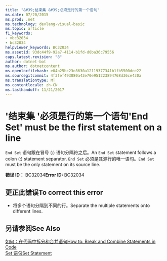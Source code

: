 ```yaml
---
title: "&#39;结束集 &#39;必须是行的第一个语句"
ms.date: 07/20/2015
ms.prod: .net
ms.technology: devlang-visual-basic
ms.topic: article
f1_keywords:
- vbc32034
- bc32034
helpviewer_keywords: BC32034
ms.assetid: 93dc44f9-92a7-4114-b1fd-d0ba36c79556
caps.latest.revision: "8"
author: dotnet-bot
ms.author: dotnetcontent
ms.openlocfilehash: e04b25bc23e8630a12119377341b1fb5500dee22
ms.sourcegitcommit: 4f3fef493080a43e70e951223894768d36ce430a
ms.translationtype: MT
ms.contentlocale: zh-CN
ms.lasthandoff: 11/21/2017
---
```

# <a name="39end-set39-must-be-the-first-statement-on-a-line"></a><span data-ttu-id="3d8c9-102">&#39;结束集 &#39;必须是行的第一个语句</span><span class="sxs-lookup"><span data-stu-id="3d8c9-102">&#39;End Set&#39; must be the first statement on a line</span></span>
<span data-ttu-id="3d8c9-103">`End Set` 语句跟在冒号 (:) 语句分隔符之后。</span><span class="sxs-lookup"><span data-stu-id="3d8c9-103">An `End Set` statement follows a colon (:) statement separator.</span></span> <span data-ttu-id="3d8c9-104">`End Set` 必须是其源行的唯一语句。</span><span class="sxs-lookup"><span data-stu-id="3d8c9-104">`End Set` must be the only statement on its source line.</span></span>  
  
 <span data-ttu-id="3d8c9-105">**错误 ID：** BC32034</span><span class="sxs-lookup"><span data-stu-id="3d8c9-105">**Error ID:** BC32034</span></span>  
  
## <a name="to-correct-this-error"></a><span data-ttu-id="3d8c9-106">更正此错误</span><span class="sxs-lookup"><span data-stu-id="3d8c9-106">To correct this error</span></span>  
  
-   <span data-ttu-id="3d8c9-107">将多个语句分隔到不同的行。</span><span class="sxs-lookup"><span data-stu-id="3d8c9-107">Separate the multiple statements onto different lines.</span></span>  
  
## <a name="see-also"></a><span data-ttu-id="3d8c9-108">另请参阅</span><span class="sxs-lookup"><span data-stu-id="3d8c9-108">See Also</span></span>  
 [<span data-ttu-id="3d8c9-109">如何：在代码中拆分和合并语句</span><span class="sxs-lookup"><span data-stu-id="3d8c9-109">How to: Break and Combine Statements in Code</span></span>](../../visual-basic/programming-guide/program-structure/how-to-break-and-combine-statements-in-code.md)  
 [<span data-ttu-id="3d8c9-110">Set 语句</span><span class="sxs-lookup"><span data-stu-id="3d8c9-110">Set Statement</span></span>](../../visual-basic/language-reference/statements/set-statement.md)
